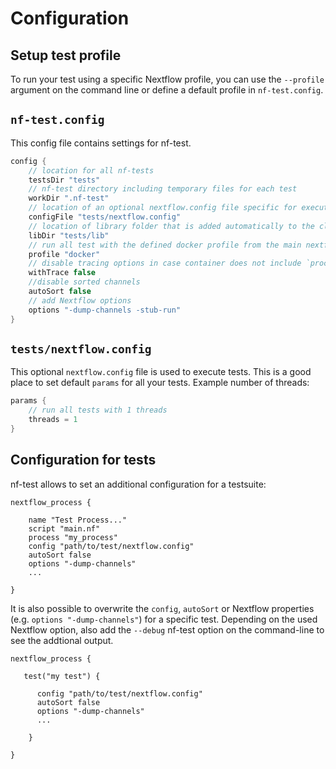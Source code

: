 # Configuration

## Setup test profile

To run your test using a specific Nextflow profile, you can use the `--profile` argument on the command line or define a default profile in `nf-test.config`.


##  `nf-test.config`

This config file contains settings for nf-test.

```groovy
config {
    // location for all nf-tests
    testsDir "tests"
    // nf-test directory including temporary files for each test
    workDir ".nf-test"
    // location of an optional nextflow.config file specific for executing tests
    configFile "tests/nextflow.config"
    // location of library folder that is added automatically to the classpath
    libDir "tests/lib"    
    // run all test with the defined docker profile from the main nextflow.config
    profile "docker"
    // disable tracing options in case container does not include `procps` Linux tool.
    withTrace false
    //disable sorted channels
    autoSort false
    // add Nextflow options
    options "-dump-channels -stub-run"
}
```

## `tests/nextflow.config`

This optional `nextflow.config` file is used to execute tests. This is a good place to set default `params` for all your tests. Example number of threads:

```groovy
params {
    // run all tests with 1 threads
    threads = 1
}
```

## Configuration for tests

nf-test allows to set an additional configuration for a testsuite:

```
nextflow_process {

    name "Test Process..."
    script "main.nf"
    process "my_process"
    config "path/to/test/nextflow.config"
    autoSort false
    options "-dump-channels"
    ...

}
```

It is also possible to overwrite the `config`, `autoSort` or Nextflow properties (e.g. `options "-dump-channels"`) for a specific test. Depending on the used Nextflow option, also add the `--debug` nf-test option on the command-line to see the addtional output.  

```
nextflow_process {

   test("my test") {

      config "path/to/test/nextflow.config"
      autoSort false
      options "-dump-channels"
      ...

    }

}
```
